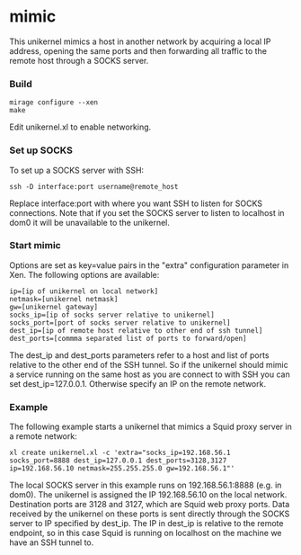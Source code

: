 mimic
=====

This unikernel mimics a host in another network by acquiring a local IP address, opening the same ports and then forwarding all traffic to the remote host through a SOCKS server.

### Build
```
mirage configure --xen
make
```

Edit unikernel.xl to enable networking.

### Set up SOCKS
To set up a SOCKS server with SSH:

```
ssh -D interface:port username@remote_host
```

Replace interface:port with where you want SSH to listen for SOCKS connections. Note that if you set the SOCKS server to listen to localhost in dom0 it will be unavailable to the unikernel.

### Start mimic
Options are set as key=value pairs in the "extra" configuration parameter in Xen. The following options are available:

```
ip=[ip of unikernel on local network]
netmask=[unikernel netmask]
gw=[unikernel gateway]
socks_ip=[ip of socks server relative to unikernel]
socks_port=[port of socks server relative to unikernel]
dest_ip=[ip of remote host relative to other end of ssh tunnel]
dest_ports=[commma separated list of ports to forward/open]
```

The dest_ip and dest_ports parameters refer to a host and list of ports relative to the other end of the SSH tunnel. So if the unikernel should mimic a service running on the same host as you are connect to with SSH you can set dest_ip=127.0.0.1. Otherwise specify an IP on the remote network.

### Example
The following example starts a unikernel that mimics a Squid proxy server in a remote network:

```
xl create unikernel.xl -c 'extra="socks_ip=192.168.56.1 socks_port=8888 dest_ip=127.0.0.1 dest_ports=3128,3127 ip=192.168.56.10 netmask=255.255.255.0 gw=192.168.56.1"'
```

The local SOCKS server in this example runs on 192.168.56.1:8888 (e.g. in dom0). The unikernel is assigned the IP 192.168.56.10 on the local network. Destination ports are 3128 and 3127, which are Squid web proxy ports. Data received by the unikernel on these ports is sent directly through the SOCKS server to IP specified by dest_ip. The IP in dest_ip is relative to the remote endpoint, so in this case Squid is running on localhost on the machine we have an SSH tunnel to.
